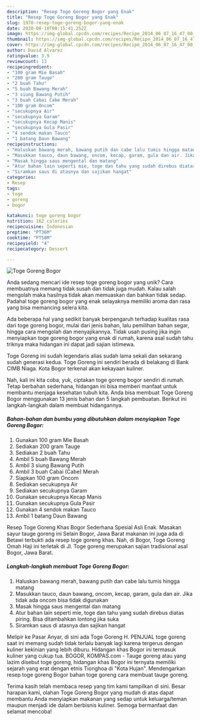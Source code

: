 ```yaml
---
description: "Resep Toge Goreng Bogor yang Enak"
title: "Resep Toge Goreng Bogor yang Enak"
slug: 1970-resep-toge-goreng-bogor-yang-enak
date: 2020-08-10T08:15:41.252Z
image: https://img-global.cpcdn.com/recipes/Recipe_2014_06_07_16_47_00_126_5eb7f0/751x532cq70/toge-goreng-bogor-foto-resep-utama.jpg
thumbnail: https://img-global.cpcdn.com/recipes/Recipe_2014_06_07_16_47_00_126_5eb7f0/751x532cq70/toge-goreng-bogor-foto-resep-utama.jpg
cover: https://img-global.cpcdn.com/recipes/Recipe_2014_06_07_16_47_00_126_5eb7f0/751x532cq70/toge-goreng-bogor-foto-resep-utama.jpg
author: David Alvarez
ratingvalue: 3.9
reviewcount: 13
recipeingredient:
- "100 gram Mie Basah"
- "200 gram Tauge"
- "2 buah Tahu"
- "5 buah Bawang Merah"
- "3 siung Bawang Putih"
- "3 buah Cabai Cabe Merah"
- "100 gram Oncom"
- "secukupnya Air"
- "secukupnya Garam"
- "secukupnya Kecap Manis"
- "secukupnya Gula Pasir"
- "4 sendok makan Tauco"
- "1 batang Daun Bawang"
recipeinstructions:
- "Haluskan bawang merah, bawang putih dan cabe lalu tumis hingga matang"
- "Masukkan tauco, daun bawang, oncom, kecap, garam, gula dan air. Jika tidak ada oncom bisa tidak digunakan"
- "Masak hingga saus mengental dan matang"
- "Atur bahan lain seperti mie, toge dan tahu yang sudah direbus diatas piring. Bisa ditambahkan lontong jika suka"
- "Siramkan saus di atasnya dan sajikan hangat"
categories:
- Resep
tags:
- toge
- goreng
- bogor

katakunci: toge goreng bogor 
nutrition: 162 calories
recipecuisine: Indonesian
preptime: "PT36M"
cooktime: "PT58M"
recipeyield: "4"
recipecategory: Dessert

---
```



![Toge Goreng Bogor](https://img-global.cpcdn.com/recipes/Recipe_2014_06_07_16_47_00_126_5eb7f0/751x532cq70/toge-goreng-bogor-foto-resep-utama.jpg)

Anda sedang mencari ide resep toge goreng bogor yang unik? Cara membuatnya memang tidak susah dan tidak juga mudah. Kalau salah mengolah maka hasilnya tidak akan memuaskan dan bahkan tidak sedap. Padahal toge goreng bogor yang enak selayaknya memiliki aroma dan rasa yang bisa memancing selera kita.

Ada beberapa hal yang sedikit banyak berpengaruh terhadap kualitas rasa dari toge goreng bogor, mulai dari jenis bahan, lalu pemilihan bahan segar, hingga cara mengolah dan menyajikannya. Tidak usah pusing jika ingin menyiapkan toge goreng bogor yang enak di rumah, karena asal sudah tahu triknya maka hidangan ini dapat jadi sajian istimewa.

Toge Goreng ini sudah legendaris alias sudah lama sekali dan sekarang sudah generasi kedua. Toge Goreng ini sendiri berada di belakang di Bank CIMB Niaga. Kota Bogor terkenal akan kekayaan kuliner.


Nah, kali ini kita coba, yuk, ciptakan toge goreng bogor sendiri di rumah. Tetap berbahan sederhana, hidangan ini bisa memberi manfaat untuk membantu menjaga kesehatan tubuh kita. Anda bisa membuat Toge Goreng Bogor menggunakan 13 jenis bahan dan 5 langkah pembuatan. Berikut ini langkah-langkah dalam membuat hidangannya.

<!--inarticleads1-->

##### Bahan-bahan dan bumbu yang dibutuhkan dalam menyiapkan Toge Goreng Bogor:

1. Gunakan 100 gram Mie Basah
1. Sediakan 200 gram Tauge
1. Sediakan 2 buah Tahu
1. Ambil 5 buah Bawang Merah
1. Ambil 3 siung Bawang Putih
1. Ambil 3 buah Cabai (Cabe) Merah
1. Siapkan 100 gram Oncom
1. Sediakan secukupnya Air
1. Sediakan secukupnya Garam
1. Gunakan secukupnya Kecap Manis
1. Gunakan secukupnya Gula Pasir
1. Gunakan 4 sendok makan Tauco
1. Ambil 1 batang Daun Bawang


Resep Toge Goreng Khas Bogor Sederhana Spesial Asli Enak. Masakan sayur tauge goreng ini Selain Bogor, Jawa Barat makanan ini juga ada di Betawi terbukti ada resep toge goreng khas. Nah, di Bogor, Toge Goreng Omah Haji ini terletak di Jl. Toge goreng merupakan sajian tradisional asal Bogor, Jawa Barat. 

<!--inarticleads2-->

##### Langkah-langkah membuat Toge Goreng Bogor:

1. Haluskan bawang merah, bawang putih dan cabe lalu tumis hingga matang
1. Masukkan tauco, daun bawang, oncom, kecap, garam, gula dan air. Jika tidak ada oncom bisa tidak digunakan
1. Masak hingga saus mengental dan matang
1. Atur bahan lain seperti mie, toge dan tahu yang sudah direbus diatas piring. Bisa ditambahkan lontong jika suka
1. Siramkan saus di atasnya dan sajikan hangat


Melipir ke Pasar Anyar, di sini ada Toge Goreng H. PENJUAL toge goreng saat ini memang sudah tidak terlalu banyak lagi karena tergerus dengan kuliner kekinian yang lebih diburu. Hidangan khas Bogor ini termasuk kuliner yang cukup tua. BOGOR, KOMPAS.com - Tauge goreng atau yang lazim disebut toge goreng, hidangan khas Bogor ini ternyata memiliki sejarah yang erat dengan etnis Tionghoa di &#34;Kota Hujan&#34;. Mendengarkan resep toge goreng Bogor bahan toge goreng cara membuat tauge goreng. 

Terima kasih telah membaca resep yang tim kami tampilkan di sini. Besar harapan kami, olahan Toge Goreng Bogor yang mudah di atas dapat membantu Anda menyiapkan makanan yang sedap untuk keluarga/teman maupun menjadi ide dalam berbisnis kuliner. Semoga bermanfaat dan selamat mencoba!
